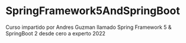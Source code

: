 # SpringFramework5AndSpringBoot
Curso impartido por Andres Guzman llamado Spring Framework 5 &amp; SpringBoot 2 desde cero a experto 2022
